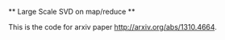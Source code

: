 ** Large Scale SVD on map/reduce **

This is the code for arxiv paper http://arxiv.org/abs/1310.4664.

